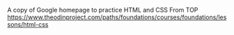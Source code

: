 A copy of Google homepage to practice HTML and CSS
From TOP https://www.theodinproject.com/paths/foundations/courses/foundations/lessons/html-css